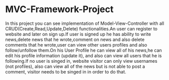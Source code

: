 # MVC-Framework-Project
In this project you can see implementation of Model-View-Controller with all CRUD(Create,Read,Update,Delete) functionalities.An user can register to website and later on sign up.If user is signed up he has ability to write news,delete news that he wrote,comment on news and also delete comments that he wrote,user can view other users profiles and also follow/unfollow them.On his User Profile he can view all of his news,he can edit his profile information (update it), and also can view all users that he is following.If no user is singed in, website visitor can only view usernames (not profiles), also can view all of the news but is not able to post a comment, visitor needs to be singed in in order to do that.
